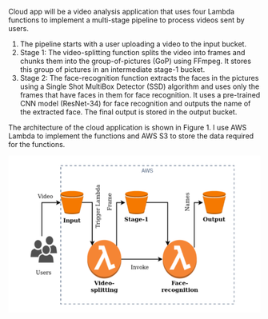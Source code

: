 Cloud app will be a video analysis application that uses four Lambda functions to
implement a multi-stage pipeline to process videos sent by users.
1. The pipeline starts with a user uploading a video to the input bucket.
2. Stage 1: The video-splitting function splits the video into frames and chunks them into
the group-of-pictures (GoP) using FFmpeg. It stores this group of pictures in an
intermediate stage-1 bucket.
3. Stage 2: The face-recognition function extracts the faces in the pictures using a Single
Shot MultiBox Detector (SSD) algorithm and uses only the frames that have faces in
them for face recognition. It uses a pre-trained CNN model (ResNet-34) for face
recognition and outputs the name of the extracted face. The final output is stored in the
output bucket.

The architecture of the cloud application is shown in Figure 1. I use AWS Lambda to
implement the functions and AWS S3 to store the data required for the functions.


![Project Diagram](Project%20Architecture.png)

